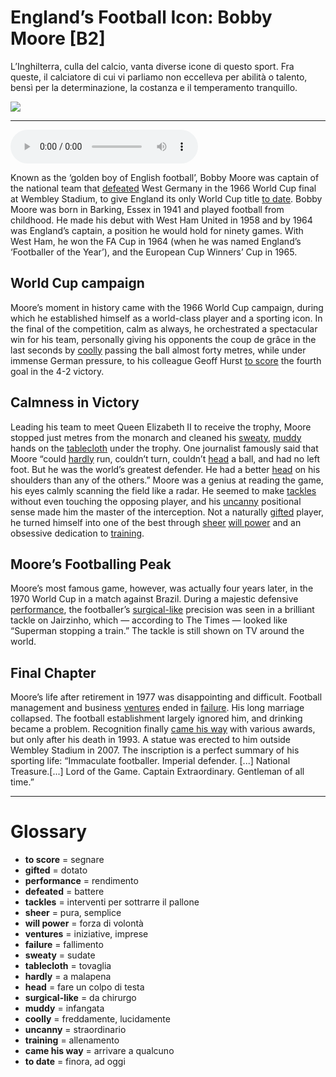 # England’s Football Icon: Bobby Moore   [B2]

L’Inghilterra, culla del calcio, vanta diverse icone di questo sport. Fra queste, il calciatore di cui vi parliamo non eccelleva per abilità o talento, bensì per la determinazione, la costanza e il temperamento tranquillo.

![](England%E2%80%99s%20Football%20Icon%20Bobby%20Moore.jpg)

--------------

<div>
<audio controls autoplay>
    <source src="https:/raw.githubusercontent.com/dartie/speakup/main/2023-08/England%E2%80%99s%20Football%20Icon%20Bobby%20Moore.mp3" type="audio/mpeg">
</audio>
</div>


Known as the ‘golden boy of English football’, Bobby Moore was captain of the national team that [defeated](## "battere") West Germany in the 1966 World Cup final at Wembley Stadium, to give England its only World Cup title [to date](## "finora, ad oggi"). Bobby Moore was born in Barking, Essex in 1941 and played football from childhood. He made his debut with West Ham United in 1958 and by 1964 was England’s captain, a position he would hold for ninety games. With West Ham, he won the FA Cup in 1964 (when he was named England’s ‘Footballer of the Year’), and the European Cup Winners’ Cup in 1965.

## World Cup campaign
Moore’s moment in history came with the 1966 World Cup campaign, during which he established himself as a world-class player and a sporting icon. In the final of the competition, calm as always, he orchestrated a spectacular win for his team, personally giving his opponents the coup de grâce in the last seconds by [coolly](## "freddamente, lucidamente") passing the ball almost forty metres, while under immense German pressure, to his colleague Geoff Hurst [to score](## "segnare") the fourth goal in the 4-2 victory.

## Calmness in Victory
Leading his team to meet Queen Elizabeth II to receive the trophy, Moore stopped just metres from the monarch and cleaned his [sweaty](## "sudate"), [muddy](## "infangata") hands on the [tablecloth](## "tovaglia") under the trophy.
One journalist famously said that Moore “could [hardly](## "a malapena") run, couldn’t turn, couldn’t [head](## "fare un colpo di testa") a ball, and had no left foot. But he was the world’s greatest defender. He had a better [head](## "fare un colpo di testa") on his shoulders than any of the others.” Moore was a genius at reading the game, his eyes calmly scanning the field like a radar. He seemed to make [tackles](## "interventi per sottrarre il pallone") without even touching the opposing player, and his [uncanny](## "straordinario") positional sense made him the master of the interception. Not a naturally [gifted](## "dotato") player, he turned himself into one of the best through [sheer](## "pura, semplice") [will power](## "forza di volontà") and an obsessive dedication to [training](## "allenamento").

## Moore’s Footballing Peak
Moore’s most famous game, however, was actually four years later, in the 1970 World Cup in a match against Brazil. During a majestic defensive [performance](## "rendimento"), the footballer’s [surgical-like](## "da chirurgo") precision was seen in a brilliant tackle on Jairzinho, which — according to The Times — looked like “Superman stopping a train.” The tackle is still shown on TV around the world.

## Final Chapter
Moore’s life after retirement in 1977 was disappointing and difficult. Football management and business [ventures](## "iniziative, imprese") ended in [failure](## "fallimento"). His long marriage collapsed. The football establishment largely ignored him, and drinking became a problem. Recognition finally [came his way](## "arrivare a qualcuno") with various awards, but only after his death in 1993. A statue was erected to him outside Wembley Stadium in 2007. The inscription is a perfect summary of his sporting life: “Immaculate footballer. Imperial defender. [...] National Treasure.[...] Lord of the Game. Captain Extraordinary. Gentleman of all time.”

--------------

<div style = "display:block; clear:both; page-break-after:always;"></div>

# Glossary
* **to score** = segnare
* **gifted** = dotato
* **performance** = rendimento
* **defeated** = battere
* **tackles** = interventi per sottrarre il pallone
* **sheer** = pura, semplice
* **will power** = forza di volontà
* **ventures** = iniziative, imprese
* **failure** = fallimento
* **sweaty** = sudate
* **tablecloth** = tovaglia
* **hardly** = a malapena
* **head** = fare un colpo di testa
* **surgical-like** = da chirurgo
* **muddy** = infangata
* **coolly** = freddamente, lucidamente
* **uncanny** = straordinario
* **training** = allenamento
* **came his way** = arrivare a qualcuno
* **to date** = finora, ad oggi
